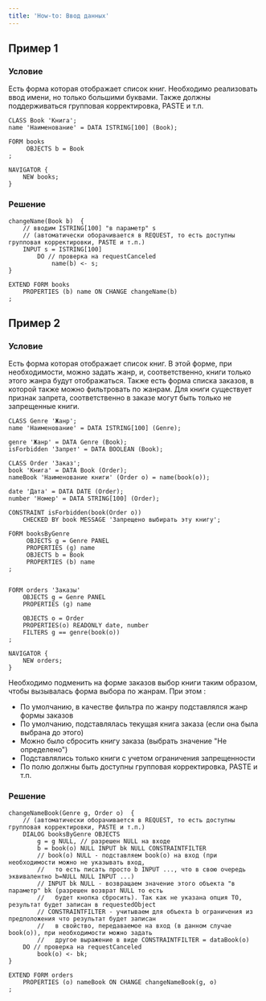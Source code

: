 ```yaml
---
title: 'How-to: Ввод данных'
---
```


## Пример 1

### Условие

Есть форма которая отображает список книг. Необходимо реализовать ввод имени, но только большими буквами. Также должны поддерживаться групповая корректировка, PASTE и т.п.

```lsf
CLASS Book 'Книга';
name 'Наименование' = DATA ISTRING[100] (Book);

FORM books
     OBJECTS b = Book
;

NAVIGATOR {
    NEW books;
}
```

### Решение

```lsf
changeName(Book b)  {
    // вводим ISTRING[100] "в параметр" s 
    // (автоматически оборачивается в REQUEST, то есть доступны групповая корректировки, PASTE и т.п.)
    INPUT s = ISTRING[100] 
        DO // проверка на requestCanceled
            name(b) <- s;
}

EXTEND FORM books
    PROPERTIES (b) name ON CHANGE changeName(b)
;
```

  

## Пример 2

### Условие

Есть форма которая отображает список книг. В этой форме, при необходимости, можно задать жанр, и, соответственно, книги только этого жанра будут отображаться. Также есть форма списка заказов, в которой также можно фильтровать по жанрам. Для книги существует признак запрета, соответственно в заказе могут быть только не запрещенные книги.

```lsf
CLASS Genre 'Жанр';
name 'Наименование' = DATA ISTRING[100] (Genre);

genre 'Жанр' = DATA Genre (Book);
isForbidden 'Запрет' = DATA BOOLEAN (Book);

CLASS Order 'Заказ';
book 'Книга' = DATA Book (Order);
nameBook 'Наименование книги' (Order o) = name(book(o));

date 'Дата' = DATA DATE (Order);
number 'Номер' = DATA STRING[100] (Order);

CONSTRAINT isForbidden(book(Order o))
    CHECKED BY book MESSAGE 'Запрещено выбирать эту книгу';

FORM booksByGenre
     OBJECTS g = Genre PANEL
     PROPERTIES (g) name
     OBJECTS b = Book
     PROPERTIES (b) name
;


FORM orders 'Заказы'
    OBJECTS g = Genre PANEL
    PROPERTIES (g) name

    OBJECTS o = Order
    PROPERTIES(o) READONLY date, number
    FILTERS g == genre(book(o))
;

NAVIGATOR {
    NEW orders;
}
```

Необходимо подменить на форме заказов выбор книги таким образом, чтобы вызывалась форма выбора по жанрам. При этом :

-   По умолчанию, в качестве фильтра по жанру подставлялся жанр формы заказов
-   По умолчанию, подставлялась текущая книга заказа (если она была выбрана до этого)
-   Можно было сбросить книгу заказа (выбрать значение "Не определено")
-   Подставлялись только книги с учетом ограничения запрещенности
-   По полю должны быть доступны групповая корректировка, PASTE и т.п.

### Решение

```lsf
changeNameBook(Genre g, Order o)  {
    // (автоматически оборачивается в REQUEST, то есть доступны групповая корректировки, PASTE и т.п.)
    DIALOG booksByGenre OBJECTS 
        g = g NULL, // разрешен NULL на входе
        b = book(o) NULL INPUT bk NULL CONSTRAINTFILTER
        // book(o) NULL - подставляем book(o) на вход (при необходимости можно не указывать вход,
        //   то есть писать просто b INPUT ..., что в свою очередь эквивалентно b=NULL NULL INPUT ...)
        // INPUT bk NULL - возвращаем значение этого объекта "в параметр" bk (разрешен возврат NULL то есть
        //   будет кнопка сбросить). Так как не указана опция TO, результат будет записан в requestedObject
        // CONSTRAINTFILTER - учитываем для объекта b ограничения из предположения что результат будет записан
        //   в свойство, передаваемое на вход (в данном случае book(o)), при необходимости можно задать 
        //   другое выражение в виде CONSTRAINTFILTER = dataBook(o)
    DO // проверка на requestCanceled
        book(o) <- bk;
}

EXTEND FORM orders
    PROPERTIES (o) nameBook ON CHANGE changeNameBook(g, o)
;
```

  
